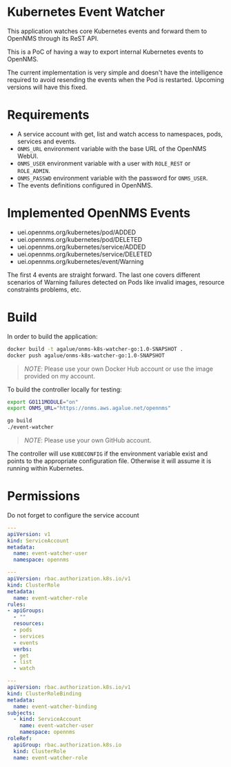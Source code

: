 Kubernetes Event Watcher
====

This application watches core Kubernetes events and forward them to OpenNMS through its ReST API.

This is a PoC of having a way to export internal Kubernetes events to OpenNMS.

The current implementation is very simple and doesn't have the intelligence required to avoid resending the events  when the Pod is restarted. Upcoming versions will have this fixed.

# Requirements

* A service account with get, list and watch access to namespaces, pods, services and events.
* `ONMS_URL` environment variable with the base URL of the OpenNMS WebUI.
* `ONMS_USER` environment variable with a user with `ROLE_REST` or `ROLE_ADMIN`.
* `ONMS_PASSWD` environment variable with the password for `ONMS_USER`.
* The events definitions configured in OpenNMS.

# Implemented OpenNMS Events

* uei.opennms.org/kubernetes/pod/ADDED
* uei.opennms.org/kubernetes/pod/DELETED
* uei.opennms.org/kubernetes/service/ADDED
* uei.opennms.org/kubernetes/service/DELETED
* uei.opennms.org/kubernetes/event/Warning

The first 4 events are straight forward. The last one covers different scenarios of Warning failures detected on Pods like invalid images, resource constraints problems, etc.

# Build

In order to build the application:

```bash
docker build -t agalue/onms-k8s-watcher-go:1.0-SNAPSHOT .
docker push agalue/onms-k8s-watcher-go:1.0-SNAPSHOT
```

> *NOTE*: Please use your own Docker Hub account or use the image provided on my account.

To build the controller locally for testing:

```bash
export GO111MODULE="on"
export ONMS_URL="https://onms.aws.agalue.net/opennms"

go build
./event-watcher
```

> *NOTE*: Please use your own GitHub account.

The controller will use `KUBECONFIG` if the environment variable exist and points to the appropriate configuration file. Otherwise it will assume it is running within Kubernetes.

# Permissions

Do not forget to configure the service account

```yaml
---
apiVersion: v1
kind: ServiceAccount
metadata:
  name: event-watcher-user
  namespace: opennms

---
apiVersion: rbac.authorization.k8s.io/v1
kind: ClusterRole
metadata:
  name: event-watcher-role
rules:
- apiGroups:
  - ""
  resources:
  - pods
  - services
  - events
  verbs:
  - get
  - list
  - watch

---
apiVersion: rbac.authorization.k8s.io/v1
kind: ClusterRoleBinding
metadata:
  name: event-watcher-binding
subjects:
  - kind: ServiceAccount
    name: event-watcher-user
    namespace: opennms
roleRef:
  apiGroup: rbac.authorization.k8s.io
  kind: ClusterRole
  name: event-watcher-role
```
